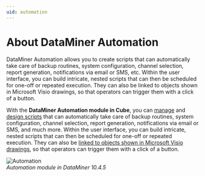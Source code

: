 ```yaml
---
uid: automation
---
```


# About DataMiner Automation

DataMiner Automation allows you to create scripts that can automatically take care of backup routines, system configuration, channel selection, report generation, notifications via email or SMS, etc. Within the user interface, you can build intricate, nested scripts that can then be scheduled for one-off or repeated execution. They can also be linked to objects shown in Microsoft Visio drawings, so that operators can trigger them with a click of a button.

With the **DataMiner Automation module in Cube**, you can [manage](xref:Managing_Automation_scripts) and [design scripts](xref:Designing_Automation_scripts) that can automatically take care of backup routines, system configuration, channel selection, report generation, notifications via email or SMS, and much more. Within the user interface, you can build intricate, nested scripts that can then be scheduled for one-off or repeated execution. They can also be [linked to objects shown in Microsoft Visio drawings](xref:Linking_a_shape_to_an_Automation_script), so that operators can trigger them with a click of a button.

![Automation](~/user-guide/images/Automation.png)<br>*Automation module in DataMiner 10.4.5*

